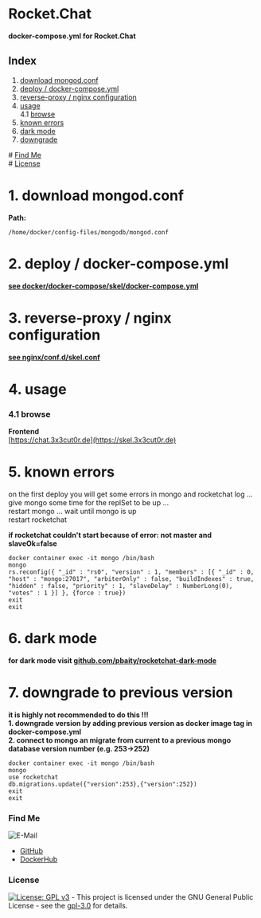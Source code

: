 # Rocket.Chat

**docker-compose.yml for Rocket.Chat**  

## Index

1. [download mongod.conf](#mongod.conf)   
2. [deploy / docker-compose.yml](#deploy)  
3. [reverse-proxy / nginx configuration](#reverse-proxy)  
4. [usage](#usage)  
  4.1 [browse](#browse)  
5. [known errors](#known_errors)  
6. [dark mode](#dark-mode)  
7. [downgrade](#downgrade)  

\# [Find Me](#findme)  
\# [License](#license)  

# 1. download mongod.conf <a name="mongod.conf"></a>
**Path:**
```shell
/home/docker/config-files/mongodb/mongod.conf

```

# 2. deploy / docker-compose.yml <a name="deploy"></a>  
**[see docker/docker-compose/skel/docker-compose.yml](https://github.com/3x3cut0r/vps/blob/main/docker/docker-compose/rocketchat/docker-compose.yml)**  

# 3. reverse-proxy / nginx configuration <a name="reverse-proxy"></a>  
**[see nginx/conf.d/skel.conf](https://github.com/3x3cut0r/vps/blob/main/nginx/conf.d/rocketchat.conf)**

# 4. usage <a name="usage"></a>  

### 4.1 browse <a name="browse"></a>  
**Frontend**  
[https://chat.3x3cut0r.de](https://skel.3x3cut0r.de)  

# 5. known errors <a name="known_errors"></a>
on the first deploy you will get some errors in mongo and rocketchat log ...  
give mongo some time for the replSet to be up ...  
restart mongo ... wait until mongo is up  
restart rocketchat  

**if rocketchat couldn't start because of error: not master and slaveOk=false**  
```shell
docker container exec -it mongo /bin/bash
mongo
rs.reconfig({ "_id" : "rs0", "version" : 1, "members" : [{ "_id" : 0, "host" : "mongo:27017", "arbiterOnly" : false, "buildIndexes" : true, "hidden" : false, "priority" : 1, "slaveDelay" : NumberLong(0), "votes" : 1 }] }, {force : true})
exit
exit

```

# 6. dark mode <a name="dark-mode"></a>
**for dark mode visit [github.com/pbaity/rocketchat-dark-mode](https://github.com/pbaity/rocketchat-dark-mode)**

# 7. downgrade to previous version <a name="downgrade"></a>
**it is highly not recommended to do this !!!**  
**1. downgrade version by adding previous version as docker image tag in docker-compose.yml**  
**2. connect to mongo an migrate from current to a previous mongo database version number (e.g. 253->252)**  
```shell
docker container exec -it mongo /bin/bash
mongo
use rocketchat
db.migrations.update({"version":253},{"version":252})
exit
exit

```

### Find Me <a name="findme"></a>

![E-Mail](https://img.shields.io/badge/E--Mail-executor55%40gmx.de-red)
* [GitHub](https://github.com/3x3cut0r)
* [DockerHub](https://hub.docker.com/u/3x3cut0r)

### License <a name="license"></a>

[![License: GPL v3](https://img.shields.io/badge/License-GPLv3-blue.svg)](https://www.gnu.org/licenses/gpl-3.0) - This project is licensed under the GNU General Public License - see the [gpl-3.0](https://www.gnu.org/licenses/gpl-3.0.en.html) for details.
